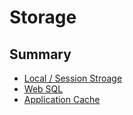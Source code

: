 # Storage

## Summary

- [Local / Session Stroage](docs/local-session-storage.md)
- [Web SQL](docs/web-sql.md)
- [Application Cache](docs/application-cache.md)
